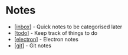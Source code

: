 # Notes

- [[inbox]] - Quick notes to be categorised later
- [[todo]] - Keep track of things to do
- [[electron]] - Electron notes
- [[git]] - Git notes

[//begin]: # "Autogenerated link references for markdown compatibility"
[inbox]: inbox "Inbox"
[todo]: todo "Todo"
[electron]: electron "Electron"
[git]: git "Git"
[//end]: # "Autogenerated link references"
